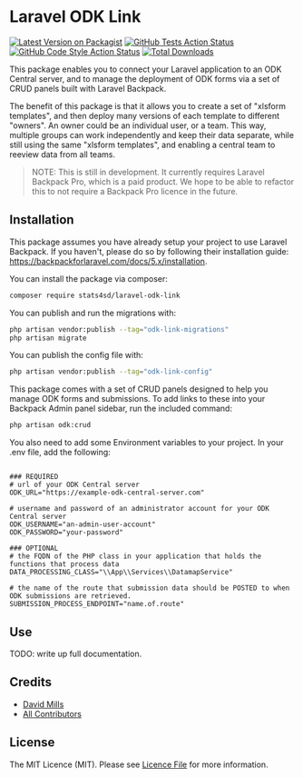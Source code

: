 # Laravel ODK Link 
[![Latest Version on Packagist](https://img.shields.io/packagist/v/stats4sd/laravel-odk-link.svg?style=flat-square)](https://packagist.org/packages/stats4sd/laravel-odk-link)
[![GitHub Tests Action Status](https://img.shields.io/github/workflow/status/stats4sd/laravel-odk-link/run-tests?label=tests)](https://github.com/stats4sd/laravel-odk-link/actions?query=workflow%3Arun-tests+branch%3Amain)
[![GitHub Code Style Action Status](https://img.shields.io/github/workflow/status/stats4sd/laravel-odk-link/Check%20&%20fix%20styling?label=code%20style)](https://github.com/stats4sd/laravel-odk-link/actions?query=workflow%3A"Check+%26+fix+styling"+branch%3Amain)
[![Total Downloads](https://img.shields.io/packagist/dt/stats4sd/laravel-odk-link.svg?style=flat-square)](https://packagist.org/packages/stats4sd/laravel-odk-link)

This package enables you to connect your Laravel application to an ODK Central server, and to manage the deployment of ODK forms via a set of CRUD panels built with Laravel Backpack.

The benefit of this package is that it allows you to create a set of "xlsform templates", and then deploy many versions of each template to different "owners". An owner could be an individual user, or a team. This way, multiple groups can work independently and keep their data separate, while still using the same "xlsform templates", and enabling a central team to reeview data from all teams.  

> NOTE: This is still in development. It currently requires Laravel Backpack Pro, which is a paid product. We hope to be able to refactor this to not require a Backpack Pro licence in the future. 

## Installation

This package assumes you have already setup your project to use Laravel Backpack. If you haven't, please do so by following their installation guide: https://backpackforlaravel.com/docs/5.x/installation. 

You can install the package via composer:

```bash
composer require stats4sd/laravel-odk-link
```

You can publish and run the migrations with:

```bash
php artisan vendor:publish --tag="odk-link-migrations"
php artisan migrate
```

You can publish the config file with:

```bash
php artisan vendor:publish --tag="odk-link-config"
```

This package comes with a set of CRUD panels designed to help you manage ODK forms and submissions. To add links to these into your Backpack Admin panel sidebar, run the included command:

```bash
php artisan odk:crud
```

You also need to add some Environment variables to your project. In your .env file, add the following:

```dotenv

### REQUIRED
# url of your ODK Central server
ODK_URL="https://example-odk-central-server.com"

# username and password of an administrator account for your ODK Central server
ODK_USERNAME="an-admin-user-account"
ODK_PASSWORD="your-password"

### OPTIONAL
# the FQDN of the PHP class in your application that holds the functions that process data 
DATA_PROCESSING_CLASS="\\App\\Services\\DatamapService"

# the name of the route that submission data should be POSTED to when ODK submissions are retrieved.
SUBMISSION_PROCESS_ENDPOINT="name.of.route"
```

## Use
TODO: write up full documentation.



## Credits

- [David Mills](https://github.com/dave-mills)
- [All Contributors](../../contributors)

## License
The MIT Licence (MIT). Please see [Licence File](LICENSE.md) for more information.
